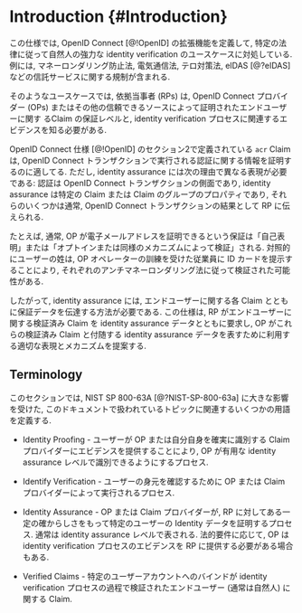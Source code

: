 # Introduction {#Introduction}

<!-- This specification defines an extension to OpenID Connect [@!OpenID] to address the use case of strong identity verification of a natural person in accordance with certain laws. Examples include Anti Money Laundering Laws, Telecommunication Acts, Anti Terror Laws, and regulations on trust services, such as eIDAS [@?eIDAS]. -->
この仕様では, OpenID Connect [@!OpenID] の拡張機能を定義して, 特定の法律に従って自然人の強力な identity verification のユースケースに対処している. 例には, マネーロンダリング防止法, 電気通信法, テロ対策法, eIDAS [@?eIDAS] などの信託サービスに関する規制が含まれる.

<!-- In such use cases, the Relying Parties (RPs) need to know the assurance level of the Claims about the End-User attested by the OpenID Connect Providers (OPs) or any other trusted source along with evidence related to the identity verification process. -->
そのようなユースケースでは, 依拠当事者 (RPs) は, OpenID Connect プロバイダー (OPs) またはその他の信頼できるソースによって証明されたエンドユーザーに関す るClaim の保証レベルと, identity verification プロセスに関連するエビデンスを知る必要がある.

<!-- The `acr` Claim, as defined in Section 2 of the OpenID Connect specification [@!OpenID], is suited to attest information about the authentication performed in a OpenID Connect transaction. But identity assurance requires a different representation for the following reason: authentication is an aspect of an OpenID Connect transaction while identity assurance is a property of a certain Claim or a group of Claims and several of them will typically be conveyed to the RP as the result of an OpenID Connect transaction. -->
OpenID Connect 仕様 [@!OpenID] のセクション2で定義されている `acr` Claim は, OpenID Connect トランザクションで実行される認証に関する情報を証明するのに適してる. ただし, identity assurance には次の理由で異なる表現が必要である: 認証は OpenID Connect トランザクションの側面であり, identity assurance は特定の Claim または Claim のグループのプロパティであり, それらのいくつかは通常, OpenID Connect トランザクションの結果として RP に伝えられる.

<!-- For example, the assurance an OP typically will be able to attest for an e-mail address will be “self-asserted” or “verified by opt-in or similar mechanism”. The family name of a user, in contrast, might have been verified in accordance with the respective Anti Money Laundering Law by showing an ID Card to a trained employee of the OP operator. -->
たとえば, 通常, OP が電子メールアドレスを証明できるという保証は「自己表明」または「オプトインまたは同様のメカニズムによって検証」される. 対照的にユーザーの姓は, OP オペレーターの訓練を受けた従業員に ID カードを提示することにより, それぞれのアンチマネーロンダリング法に従って検証された可能性がある.

<!-- Identity assurance therefore requires a way to convey assurance data along with and coupled to the respective Claims about the End-User. This specification proposes a suitable representation and mechanisms the RP will utilize to request verified claims about an End-User along with identity assurance data and for the OP to represent these verified Claims and accompanying identity assurance data. -->
したがって, identity assurance には, エンドユーザーに関する各 Claim とともに保証データを伝達する方法が必要である. この仕様は, RP がエンドユーザーに関する検証済み Claim を identity assurance データとともに要求し, OP がこれらの検証済み Claim と付随する identity assurance データを表すために利用する適切な表現とメカニズムを提案する.

## Terminology 

<!-- This section defines some terms relevant to the topic covered in this documents, heavily inspired by NIST SP 800-63A [@?NIST-SP-800-63a]. -->
このセクションでは, NIST SP 800-63A [@?NIST-SP-800-63a] に大きな影響を受けた, このドキュメントで扱われているトピックに関連するいくつかの用語を定義する.

<!-- * Identity Proofing - process in which a user provides evidence to an OP or claim provider reliably identifying themselves, thereby allowing the OP to assert that identification at a useful identity assurance level. -->
* Identity Proofing - ユーザーが OP または自分自身を確実に識別する Claim プロバイダーにエビデンスを提供することにより, OP が有用な identity assurance レベルで識別できるようにするプロセス.

<!-- * Identify Verification - process conducted by the OP or a claim provider to verify the user's identity. -->
* Identify Verification - ユーザーの身元を確認するために OP または Claim プロバイダーによって実行されるプロセス.

<!-- * Identity Assurance - process in which the OP or a claim provider attests identity data of a certain user with a certain assurance towards a RP, typically expressed by way of an assurance level. Depending on legal requirements, the OP may also be required to provide evidence of the identity verification process to the RP. -->
* Identity Assurance - OP または Claim プロバイダーが, RP に対してある一定の確からしさをもって特定のユーザーの Identity データを証明するプロセス.  通常は identity assurance レベルで表される. 法的要件に応じて, OP は identity verification プロセスのエビデンスを RP に提供する必要がある場合もある.

<!-- * Verified Claims - Claims about an End-User, typically a natural person, whose binding to a particular user account were verified in the course of an identity verification process. -->
* Verified Claims - 特定のユーザーアカウントへのバインドが identity verification プロセスの過程で検証されたエンドユーザー (通常は自然人) に関する Claim.

[1]: https://pages.nist.gov/800-63-3/sp800-63a.html "NIST Special Publication 800-63A, Digital Identity Guidelines, Enrollment and Identity Proofing Requirements"


    
